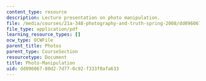 ```yaml
---
content_type: resource
description: Lecture presentation on photo manipulation.
file: /media/courses/21a-348-photography-and-truth-spring-2008/dd09606780d27d770c92f333f0afa633_MIT21A_348S08_manipulation.pdf
file_type: application/pdf
learning_resource_types: []
ocw_type: OCWFile
parent_title: Photos
parent_type: CourseSection
resourcetype: Document
title: Photo-Manipulation
uid: dd096067-80d2-7d77-0c92-f333f0afa633
---
```

